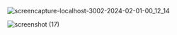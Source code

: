 

![screencapture-localhost-3002-2024-02-01-00_12_14](https://github.com/abhishek-06-singh/vertual-vogue-store/assets/115978151/34d957aa-2e4a-4b25-b8f4-f102dc8f30b6)

![screenshot (17)](https://github.com/abhishek-06-singh/vertual-vogue-store/assets/115978151/63e7aec6-099f-4f6f-b8bc-66e0f60c57db)

